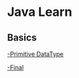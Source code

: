 # Java Learn
## Basics
[-Primitive DataType](https://github.com/JustTamizha/Tamizha/blob/692b146cf6e6b8fa87658cf5dd39e199c09bfc7c/Java%20Learn/Basics/Primitive.java)

[-Final](https://github.com/JustTamizha/Tamizha/blob/538f1b4f2d46a48956804a196d6f9ab82f62b99a/Java%20Learn/Basics/Final.java)
